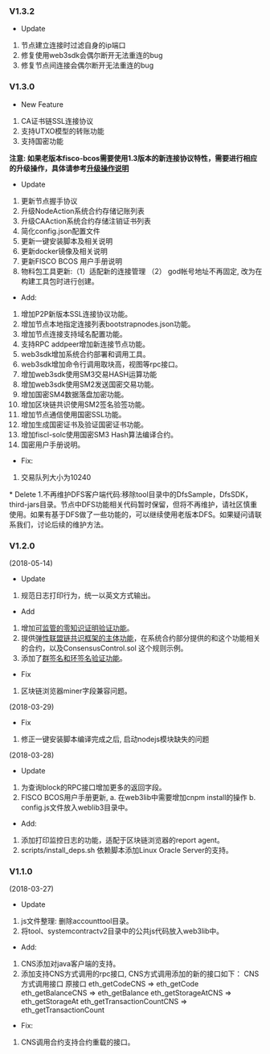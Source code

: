 ### V1.3.2

* Update
1. 节点建立连接时过滤自身的ip端口
2. 修复使用web3sdk会偶尔断开无法重连的bug
3. 修复节点间连接会偶尔断开无法重连的bug

### V1.3.0

* New Feature
1. CA证书链SSL连接协议
2. 支持UTXO模型的转账功能
3. 支持国密功能

**注意: 如果老版本fisco-bcos需要使用1.3版本的新连接协议特性，需要进行相应的升级操作，具体请参考[升级操作说明](systemcontract/README.md)**

* Update 
1. 更新节点握手协议
2. 升级NodeAction系统合约存储记账列表
3. 升级CAAction系统合约存储注销证书列表
4. 简化config.json配置文件
5. 更新一键安装脚本及相关说明
6. 更新docker镜像及相关说明
7. 更新FISCO BCOS 用户手册说明
8. 物料包工具更新:（1）适配新的连接管理 （2） god帐号地址不再固定, 改为在构建工具包时进行创建。

* Add:
1. 增加P2P新版本SSL连接协议功能。
2. 增加节点本地指定连接列表bootstrapnodes.json功能。
3. 增加节点连接支持域名配置功能。
4. 支持RPC addpeer增加新连接节点功能。
5. web3sdk增加系统合约部署和调用工具。
6. web3sdk增加命令行调用取块高，视图等rpc接口。
7. 增加web3sdk使用SM3交易HASH运算功能
8. 增加web3sdk使用SM2发送国密交易功能。
9. 增加国密SM4数据落盘加密功能。
10. 增加区块链共识使用SM2签名验签功能。
11. 增加节点通信使用国密SSL功能。
12. 增加生成国密证书及验证国密证书功能。
13. 增加fiscl-solc使用国密SM3 Hash算法编译合约。
14. 国密用户手册说明。

* Fix:
1. 交易队列大小为10240

* Delete
1.不再维护DFS客户端代码:移除tool目录中的DfsSample，DfsSDK，third-jars目录。节点中DFS功能相关代码暂时保留，但将不再维护，请社区慎重使用。如果有基于DFS做了一些功能的，可以继续使用老版本DFS。如果疑问请联系我们，讨论后续的维护方法。

### V1.2.0

(2018-05-14)  

- Update

1. 规范日志打印行为，统一以英文方式输出。

- Add

1. 增加[可监管的零知识证明验证功能](doc/可监管的零知识证明说明.md)。
2. 提供[弹性联盟链共识框架的主体功能](doc/弹性联盟链共识框架说明文档.md)，在系统合约部分提供的和这个功能相关的合约，以及ConsensusControl.sol 这个规则示例。
3. 添加了[群签名和环签名验证功能](doc/启用_关闭群签名环签名ethcall.md)。

- Fix

1. 区块链浏览器miner字段兼容问题。

(2018-03-29)

- Fix

1. 修正一键安装脚本编译完成之后, 启动nodejs模块缺失的问题

(2018-03-28)  

- Update

1. 为查询block的RPC接口增加更多的返回字段。  
2. FISCO BCOS用户手册更新, a. 在web3lib中需要增加cnpm install的操作  b. config.js文件放入weblib3目录中。  

- Add:

1. 添加打印监控日志的功能，适配于区块链浏览器的report agent。  
2. scripts/install_deps.sh 依赖脚本添加Linux Oracle Server的支持。  

### V1.1.0

(2018-03-27)  
* Update  
1. js文件整理: 删除accounttool目录。
2. 将tool、systemcontractv2目录中的公共js代码放入web3lib中。 

* Add:
1. CNS添加对java客户端的支持。
2. 添加支持CNS方式调用的rpc接口, CNS方式调用添加的新的接口如下：
  CNS方式调用接口                 原接口
  eth_getCodeCNS             =>    eth_getCode
  eth_getBalanceCNS           =>    eth_getBalance
  eth_getStorageAtCNS         =>    eth_getStorageAt
  eth_getTransactionCountCNS   =>    eth_getTransactionCount

* Fix:
1. CNS调用合约支持合约重载的接口。  